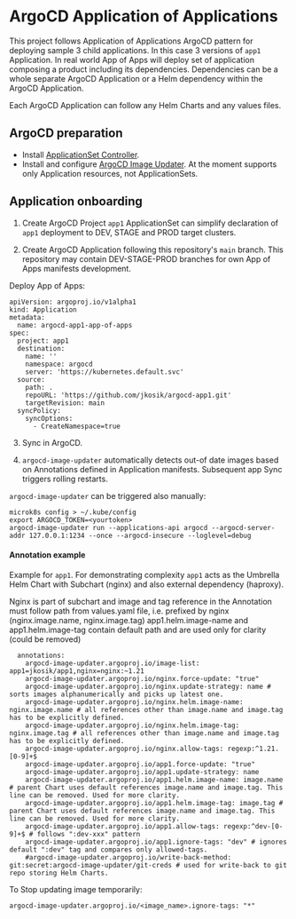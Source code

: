 # ArgoCD Application of Applications
This project follows Application of Applications ArgoCD pattern for deploying sample 3 child applications. In this case 3 versions of `app1` Application. In real world App of Apps will deploy set of application composing a product including its dependencies. Dependencies can be a whole separate ArgoCD Application or a Helm dependency within the ArgoCD Application.

Each ArgoCD Application can follow any Helm Charts and any values files.

## ArgoCD preparation
- Install [ApplicationSet Controller](https://argocd-applicationset.readthedocs.io/en/stable/Getting-Started/).
- Install and configure [ArgoCD Image Updater](https://argocd-image-updater.readthedocs.io/en/stable/install/start/). At the moment supports only Application resources, not ApplicationSets.

## Application onboarding
1. Create ArgoCD Project `app1`
ApplicationSet can simplify declaration of `app1` deployment to DEV, STAGE and PROD target clusters.

2. Create ArgoCD Application following this repository's `main` branch.
This repository may contain DEV-STAGE-PROD branches for own App of Apps manifests development.

Deploy App of Apps:
```
apiVersion: argoproj.io/v1alpha1
kind: Application
metadata:
  name: argocd-app1-app-of-apps
spec:
  project: app1
  destination:
    name: ''
    namespace: argocd
    server: 'https://kubernetes.default.svc'
  source:
    path: .
    repoURL: 'https://github.com/jkosik/argocd-app1.git'
    targetRevision: main
  syncPolicy:
    syncOptions:
      - CreateNamespace=true
```

3. Sync in ArgoCD.

4. `argocd-image-updater` automatically detects out-of date images based on Annotations defined in Application manifests. Subsequent app Sync triggers rolling restarts.

`argocd-image-updater` can be triggered also manually:
```
microk8s config > ~/.kube/config
export ARGOCD_TOKEN=<yourtoken>
argocd-image-updater run --applications-api argocd --argocd-server-addr 127.0.0.1:1234 --once --argocd-insecure --loglevel=debug
```

#### Annotation example
Example for `app1`. For demonstrating complexity `app1` acts as the Umbrella Helm Chart with Subchart (nginx) and also external dependency (haproxy).

Nginx is part of subchart and image and tag reference in the Annotation must follow path from values.yaml file, i.e. prefixed by nginx (nginx.image.name, nginx.image.tag)
app1.helm.image-name and app1.helm.image-tag contain default path and are used only for clarity (could be removed)
```
  annotations:
    argocd-image-updater.argoproj.io/image-list: app1=jkosik/app1,nginx=nginx:~1.21
    argocd-image-updater.argoproj.io/nginx.force-update: "true"
    argocd-image-updater.argoproj.io/nginx.update-strategy: name # sorts images alphanumerically and picks up latest one.
    argocd-image-updater.argoproj.io/nginx.helm.image-name: nginx.image.name # all references other than image.name and image.tag has to be explicitly defined.
    argocd-image-updater.argoproj.io/nginx.helm.image-tag: nginx.image.tag # all references other than image.name and image.tag has to be explicitly defined.
    argocd-image-updater.argoproj.io/nginx.allow-tags: regexp:^1.21.[0-9]+$
    argocd-image-updater.argoproj.io/app1.force-update: "true"
    argocd-image-updater.argoproj.io/app1.update-strategy: name
    argocd-image-updater.argoproj.io/app1.helm.image-name: image.name # parent Chart uses default references image.name and image.tag. This line can be removed. Used for more clarity.
    argocd-image-updater.argoproj.io/app1.helm.image-tag: image.tag # parent Chart uses default references image.name and image.tag. This line can be removed. Used for more clarity.
    argocd-image-updater.argoproj.io/app1.allow-tags: regexp:^dev-[0-9]+$ # follows ":dev-xxx" pattern
    argocd-image-updater.argoproj.io/app1.ignore-tags: "dev" # ignores default ":dev" tag and compares only allowed-tags.
    #argocd-image-updater.argoproj.io/write-back-method: git:secret:argocd-image-updater/git-creds # used for write-back to git repo storing Helm Charts.
```

To Stop updating image temporarily:
```
argocd-image-updater.argoproj.io/<image_name>.ignore-tags: "*"
```
